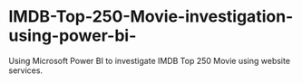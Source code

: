 # IMDB-Top-250-Movie-investigation-using-power-bi-
Using Microsoft Power BI to investigate IMDB  Top 250 Movie using website services.
